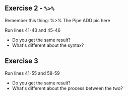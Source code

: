 ## Exercise 2 - `%>%`
Remember this thing: %>% The Pipe
ADD pic here

Run lines 41-43 and 45-46 
* Do you get the same result?
* What's different about the syntax?

## Exercise 3
Run lines 41-55 and 58-59
* Do you get the same result?
* What's different about the process between the two?
